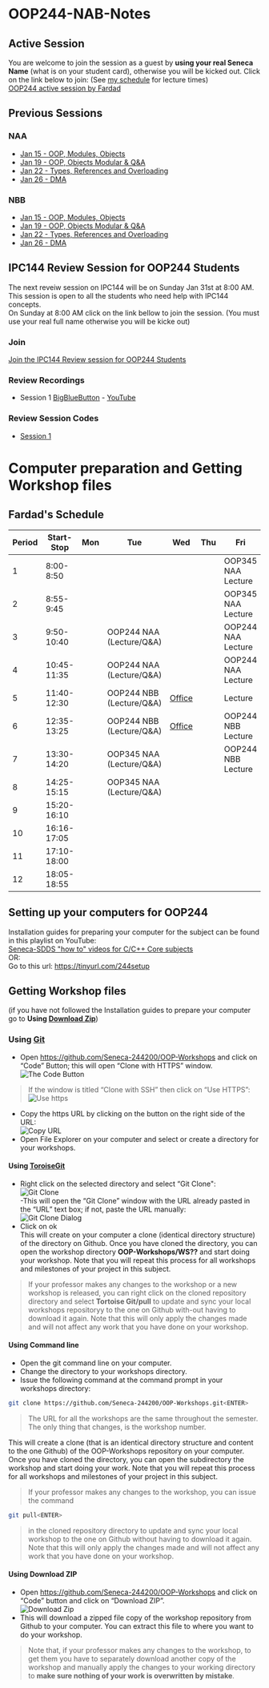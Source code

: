 ﻿# OOP244-NAB-Notes
## Active Session
You are welcome to join the session as a guest by **using your real Seneca Name** (what is on your student card), otherwise you will be kicked out. Click on the link below to join: (See [my schedule](#fardads-schedule) for lecture times)<br />
[OOP244 active session by Fardad](https://connect.rna2.blindsidenetworks.com/invite/to?c=_YgiuIcpVLbOS-mRWFw4D3hfboZKLABC2zsbnG4c7U0&m=62beeeaf4f2033fc956c90cb73038b9c82496310&t=1611931656282&u=senecacollege)
## Previous Sessions
### NAA
- [Jan 15 - OOP, Modules, Objects](https://recordings.rna2.blindsidenetworks.com/senecacollege/b01cb843fdb89e5626de49755e50a2f7b28d2ef4-1610722369971/capture/)
- [Jan 19 - OOP, Objects Modular & Q&A](https://recordings.rna2.blindsidenetworks.com/senecacollege/b01cb843fdb89e5626de49755e50a2f7b28d2ef4-1611067513384/capture/)
- [Jan 22 - Types, References and Overloading](https://recordings.rna2.blindsidenetworks.com/senecacollege/b01cb843fdb89e5626de49755e50a2f7b28d2ef4-1611327030250/capture/)
- [Jan 26 - DMA](https://recordings.rna2.blindsidenetworks.com/senecacollege/b01cb843fdb89e5626de49755e50a2f7b28d2ef4-1611672146541/capture/)

### NBB
- [Jan 15 - OOP, Modules, Objects](https://recordings.rna2.blindsidenetworks.com/senecacollege/38d0354c4d4583be98c7cd8a39e2681ad8d1768a-1610730956171/capture/)
- [Jan 19 - OOP, Objects Modular & Q&A](https://recordings.rna2.blindsidenetworks.com/senecacollege/38d0354c4d4583be98c7cd8a39e2681ad8d1768a-1611073970531/capture/)
- [Jan 22 - Types, References and Overloading](https://recordings.rna2.blindsidenetworks.com/senecacollege/38d0354c4d4583be98c7cd8a39e2681ad8d1768a-1611336604060/capture/)
- [Jan 26 - DMA](https://recordings.rna2.blindsidenetworks.com/senecacollege/38d0354c4d4583be98c7cd8a39e2681ad8d1768a-1611679139155/capture/)

## IPC144 Review Session for OOP244 Students
The next reveiw session on IPC144 will be on Sunday Jan 31st at 8:00 AM. <br />
This session is open to all the students who need help with IPC144 concepts.<br />
On Sunday at 8:00 AM click on the link bellow to join the session. (You must use your real full name otherwise you will be kicke out)<br />
### Join
[Join the IPC144 Review session for OOP244 Students](https://connect.rna2.blindsidenetworks.com/invite/to?c=-ztYQlxzjFXaVK099G6QgyZZNDmGhrUSxzgEFEwF3Kw&m=ca2ea2034a9a221b74359f5b59c8f490e237e04e&t=1611493114613&u=senecacollege)
### Review Recordings
- Session 1 [BigBlueButton](https://recordings.rna2.blindsidenetworks.com/senecacollege/0b553525140a0a7885b1f0a71edfa98d2652d1ff-1611493114663/capture/) - [YouTube](https://youtu.be/_Ktv6ti5iuA)
### Review Session Codes
- [Session 1](https://github.com/Seneca-244200/OOP244NAB-Notes/tree/main/IPC144Review)
# Computer preparation and Getting Workshop files
## Fardad's Schedule
| Period | Start-Stop  | Mon    | Tue            | Wed        | Thu     | Fri      |
|--------|-------------|--------|----------------|------------|---------|----------|
| 1      | 8:00-8:50   |        |                |            |         |OOP345 NAA Lecture|
| 2      | 8:55-9:45   |        |                |            |         |OOP345 NAA Lecture|
| 3      | 9:50-10:40  |        |OOP244 NAA (Lecture/Q&A)|            |         |OOP244 NAA Lecture|
| 4      | 10:45-11:35 |        |OOP244 NAA (Lecture/Q&A)|            |         |OOP244 NAA Lecture|
| 5      | 11:40-12:30 |        |OOP244 NBB (Lecture/Q&A)| [Office]() |         |           Lecture|
| 6      | 12:35-13:25 |        |OOP244 NBB (Lecture/Q&A)| [Office]() |         |OOP244 NBB Lecture|
| 7      | 13:30-14:20 |        |OOP345 NAA (Lecture/Q&A)|            |         |OOP244 NBB Lecture|
| 8      | 14:25-15:15 |        |OOP345 NAA (Lecture/Q&A)|            |         |          |
| 9      | 15:20-16:10 |        |                |            |         |          |
| 10     | 16:16-17:05 |        |                |            |         |          |
| 11     | 17:10-18:00 |        |                |            |         |          |
| 12     | 18:05-18:55 |        |                |            |         |          |

## Setting up your computers for OOP244

Installation guides for preparing your computer for the subject can be found in this playlist on YouTube:<br />
[Seneca-SDDS "how to" videos for C/C++ Core subjects](https://www.youtube.com/playlist?list=PLxB4x6RkylosAh1of4FnX7-g2fk0MUeyc)<br />
OR:<br />
Go to this url: https://tinyurl.com/244setup 


## Getting Workshop files
(if you have not followed the Installation guides to prepare your computer go to **Using [Download Zip](#using-download-zip)**)<br />

### Using [Git](https://git-scm.com/download/win)
- Open https://github.com/Seneca-244200/OOP-Workshops and click on “Code” Button; this will open “Clone with HTTPS” window.<br />
![The Code Button](images/code.png)
> If the window is titled “Clone with SSH” then click on “Use HTTPS”: <br />
![Use https](images/usehttps.png)
- Copy the https URL by clicking on the button on the right side of the URL:<br />![Copy URL](images/copyurl.png)
- Open File Explorer on your computer and select or create a directory for your workshops.
#### Using [ToroiseGit](https://tortoisegit.org/download/)
- Right click on the selected directory and select “Git Clone":<br /> ![Git Clone](images/gitclone.png)<br />
-This will open the “Git Clone” window with the URL already pasted in the “URL” text box; if not, paste the URL manually:<br /> ![Git Clone Dialog](images/gitcloneDialog.png)<br />
- Click on ok<br />
This will create on your computer a clone (identical directory structure) of the directory on Github.  Once you have cloned the directory, you can open the workshop directory **OOP-Workshops/WS??** and start doing your workshop. Note that you will repeat this process for all workshops and milestones of your project in this subject.
> If your professor makes any changes to the workshop or a new workshop is released, you can right click on the cloned repository directory and select **Tortoise Git/pull** to update and sync your local workshops repositoryy to the one on Github with-out having to download it again. Note that this will only apply the changes made and will not affect any work that you have done on your workshop.
#### Using Command line
- Open the git command line on your computer.
- Change the directory to your workshops directory.
- Issue the following command at the command prompt in your workshops directory: 
``` bash
git clone https://github.com/Seneca-244200/OOP-Workshops.git<ENTER>
```
> The URL for all the workshops are the same throughout the semester. The only thing that changes, is the workshop number.<br/>

This will create a clone (that is an identical directory structure and content to the one Github) of the OOP-Workshops repository on your computer.  Once you have cloned the directory, you can open the subdirectory the workshop and start doing your work. Note that you will repeat this process for all workshops and milestones of your project in this subject.

> If your professor makes any changes to the workshop, you can issue the command
``` bash 
git pull<ENTER>
``` 
>  in the cloned repository directory to update and sync your local workshop to the one on Github without having to download it again. Note that this will only apply the changes made and will not affect any work that you have done on your workshop.

#### Using Download ZIP
- Open https://github.com/Seneca-244200/OOP-Workshops  and click on “Code” button and click on “Download ZIP”.<br />
![Download Zip](images/downloadzip.png)<br />
- This will download a zipped file copy of the workshop repository from Github to your computer. You can extract this file to where you want to do your workshop. <br />
> Note that, if your professor makes any changes to the workshop, to get them you have to separately download another copy of the workshop and manually apply the changes to your working directory to **make sure nothing of your work is overwritten by mistake**.
